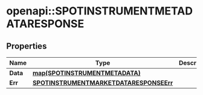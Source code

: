 # openapi::SPOTINSTRUMENTMETADATARESPONSE


## Properties
Name | Type | Description | Notes
------------ | ------------- | ------------- | -------------
**Data** | [**map(SPOTINSTRUMENTMETADATA)**](SPOT_INSTRUMENT_METADATA.md) |  | [optional] 
**Err** | [**SPOTINSTRUMENTMARKETDATARESPONSEErr**](SPOT_INSTRUMENT_MARKET_DATA_RESPONSE_Err.md) |  | [optional] 


